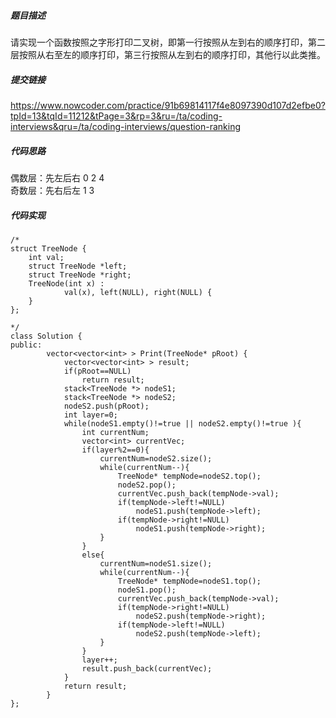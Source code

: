 ##### 题目描述
请实现一个函数按照之字形打印二叉树，即第一行按照从左到右的顺序打印，第二层按照从右至左的顺序打印，第三行按照从左到右的顺序打印，其他行以此类推。


##### 提交链接
https://www.nowcoder.com/practice/91b69814117f4e8097390d107d2efbe0?tpId=13&tqId=11212&tPage=3&rp=3&ru=/ta/coding-interviews&qru=/ta/coding-interviews/question-ranking



##### 代码思路
偶数层：先左后右    0 2 4   
奇数层：先右后左    1 3    



##### 代码实现

```
/*
struct TreeNode {
    int val;
    struct TreeNode *left;
    struct TreeNode *right;
    TreeNode(int x) :
            val(x), left(NULL), right(NULL) {
    }
};

*/
class Solution {
public:
        vector<vector<int> > Print(TreeNode* pRoot) {
            vector<vector<int> > result;
            if(pRoot==NULL)
                return result;
            stack<TreeNode *> nodeS1;
            stack<TreeNode *> nodeS2;
            nodeS2.push(pRoot);
            int layer=0;  
            while(nodeS1.empty()!=true || nodeS2.empty()!=true ){
                int currentNum;
                vector<int> currentVec;
                if(layer%2==0){                
                    currentNum=nodeS2.size();
                    while(currentNum--){
                        TreeNode* tempNode=nodeS2.top();
                        nodeS2.pop();
                        currentVec.push_back(tempNode->val);
                        if(tempNode->left!=NULL)
                            nodeS1.push(tempNode->left);
                        if(tempNode->right!=NULL)
                            nodeS1.push(tempNode->right);
                    }
                }
                else{
                    currentNum=nodeS1.size();
                    while(currentNum--){
                        TreeNode* tempNode=nodeS1.top();
                        nodeS1.pop();
                        currentVec.push_back(tempNode->val);
                        if(tempNode->right!=NULL)
                            nodeS2.push(tempNode->right);
                        if(tempNode->left!=NULL)
                            nodeS2.push(tempNode->left);
                    }
                }
                layer++;
                result.push_back(currentVec);
            }
            return result;
        }
};


```

